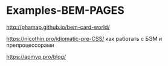 # Examples-BEM-PAGES
http://phamap.github.io/bem-card-world/

https://nicothin.pro/idiomatic-pre-CSS/ как работать с БЭМ и препроцессорами

https://apmyp.pro/blog/

